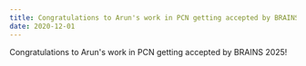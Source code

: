 ```yaml
---
title: Congratulations to Arun's work in PCN getting accepted by BRAINS 2025!
date: 2020-12-01
---
```


Congratulations to Arun's work in PCN getting accepted by BRAINS 2025! 

<!--more-->
